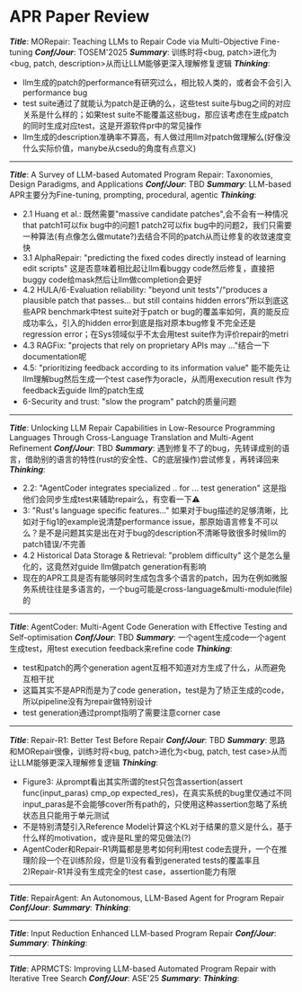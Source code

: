# APR Paper Review

***Title***: MORepair: Teaching LLMs to Repair Code via Multi-Objective Fine-tuning
***Conf/Jour***: TOSEM'2025
***Summary***: 训练时将<bug, patch>进化为<bug, patch, description>从而让LLM能够更深入理解修复逻辑
***Thinking***:
- llm生成的patch的performance有研究过么，相比较人类的，或者会不会引入performance bug
- test suite通过了就能认为patch是正确的么，这些test suite与bug之间的对应关系是什么样的；如果test suite不能覆盖这些bug，那应该考虑在生成patch的同时生成对应test，这是开源软件pr中的常见操作
- llm生成的description准确率不算高，有人做过用llm对patch做理解么(好像没什么实际价值，manybe从csedu的角度有点意义)

**************************************************

***Title***: A Survey of LLM-based Automated Program Repair: Taxonomies, Design Paradigms, and Applications
***Conf/Jour***: TBD
***Summary***: LLM-based APR主要分为Fine-tuning, prompting, procedural, agentic
***Thinking***:
- 2.1 Huang et al.: 既然需要"massive candidate patches",会不会有一种情况that patch1可以fix bug中的问题1 patch2可以fix bug中的问题2，我们只需要一种算法(有点像怎么做mutate?)去结合不同的patch从而让修复的收敛速度变快
- 3.1 AlphaRepair: "predicting the fixed codes directly instead of learning edit scripts" 这是否意味着相比起让llm看buggy code然后修复，直接把buggy code给mask然后让llm做completion会更好
- 4.2 HULA/6-Evaluation reliability: "beyond unit tests"/“produces a plausible patch that passes... but still contains hidden errors”所以到底这些APR benchmark中test suite对于patch or bug的覆盖率如何，真的能反应成功率么，引入的hidden error到底是指对原本bug修复不完全还是regression error；在Sys领域似乎不太会用test suite作为评价repair的metri
- 4.3 RAGFix: "projects that rely on proprietary APIs may ..."结合一下documentation呢
- 4.5: "prioritizing feedback according to its information value" 能不能先让llm理解bug然后生成一个test case作为oracle，从而用execution result 作为feedback去guide llm的patch生成
- 6-Security and trust: "slow the program" patch的质量问题

**************************************************

***Title***: Unlocking LLM Repair Capabilities in Low-Resource Programming Languages Through Cross-Language Translation and Multi-Agent Refinement
***Conf/Jour***: TBD
***Summary***: 遇到修复不了的bug，先转译成别的语言，借助别的语言的特性(rust的安全性、C的底层操作)尝试修复，再转译回来
***Thinking***:
- 2.2: "AgentCoder integrates specialized .. for ... test generation" 这是指他们会同步生成test来辅助repair么，有空看一下⚠️
- 3: "Rust's language specific features..." 如果对于bug描述的足够清晰，比如对于fig1的example说清楚performance issue，那原始语言修复不可以么？是不是问题其实是出在对于bug的description不清晰导致很多时候llm的patch错误/不完善
- 4.2 Historical Data Storage & Retrieval: "problem difficulty" 这个是怎么量化的，这竟然对guide llm做patch generation有影响
- 现在的APR工具是否有能够同时生成包含多个语言的patch，因为在例如微服务系统往往是多语言的，一个bug可能是cross-language&multi-module(file)的

**************************************************

***Title***: AgentCoder: Multi-Agent Code Generation with Effective Testing and Self-optimisation
***Conf/Jour***: TBD
***Summary***: 一个agent生成code一个agent生成test，用test execution feedback来refine code
***Thinking***:
- test和patch的两个generation agent互相不知道对方生成了什么，从而避免互相干扰
- 这篇其实不是APR而是为了code generation，test是为了矫正生成的code，所以pipeline没有为repair做特别设计
- test generation通过prompt指明了需要注意corner case

**************************************************

***Title***: Repair-R1: Better Test Before Repair
***Conf/Jour***: TBD
***Summary***: 思路和MORepair很像，训练时将<bug, patch>进化为<bug, patch, test case>从而让LLM能够更深入理解修复逻辑
***Thinking***:
- Figure3: 从prompt看出其实所谓的test只包含assertion(assert func(input_paras) cmp_op expected_res)，在真实系统的bug里仅通过不同input_paras是不会能够cover所有path的，只使用这种assertion忽略了系统状态且只能用于单元测试
- 不是特别清楚引入Reference Model计算这个KL对于结果的意义是什么，基于什么样的motivation，或许是RL里的常见做法(?)
- AgentCoder和Repair-R1两篇都是思考如何利用test code去提升，一个在推理阶段一个在训练阶段，但是1)没有看到generated tests的覆盖率且2)Repair-R1并没有生成完全的test case，assertion能力有限


**************************************************

***Title***: RepairAgent: An Autonomous, LLM-Based Agent for Program Repair
***Conf/Jour***: 
***Summary***: 
***Thinking***:

**************************************************

***Title***: Input Reduction Enhanced LLM-based Program Repair
***Conf/Jour***: 
***Summary***: 
***Thinking***:

**************************************************

***Title***: APRMCTS: Improving LLM-based Automated Program Repair with Iterative Tree Search
***Conf/Jour***: ASE'25
***Summary***: 
***Thinking***:


